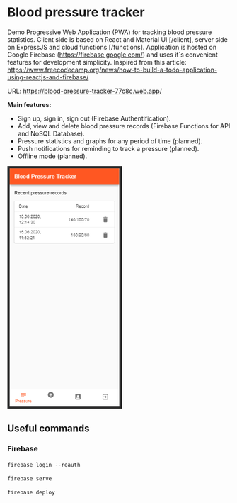 # Blood pressure tracker 

Demo Progressive Web Application (PWA) for tracking blood pressure statistics. 
Client side is based on React and Material UI [/client], server side on ExpressJS and cloud functions [/functions]. Application is hosted on Google Firebase (https://firebase.google.com/) and uses it`s convenient features for development simplicity.
Inspired from this article: https://www.freecodecamp.org/news/how-to-build-a-todo-application-using-reactjs-and-firebase/

URL: https://blood-pressure-tracker-77c8c.web.app/

**Main features:**

- Sign up, sign in, sign out (Firebase Authentification).
- Add, view and delete blood pressure records (Firebase Functions for API and NoSQL Database).
- Pressure statistics and graphs for any period of time (planned).
- Push notifications for reminding to track a pressure (planned).
- Offline mode (planned).

![](blood-pressure-tracker-ui.png)

## Useful commands

### Firebase
`firebase login --reauth`

`firebase serve`

`firebase deploy`
